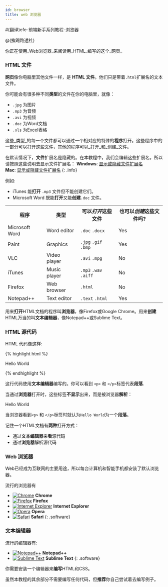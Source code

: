 ```yaml
---
id: browser
title: web 浏览器
---
```


#(翻译)efe-前端新手系列教程-浏览器

@(挨踢路透社)


你正在使用_Web浏览器_来阅读用_HTML_编写的这个_网页_

### HTML 文件

**网页**像你电脑里其他文件一样，是 **HTML 文件**。他们只是带着`.html`扩展名的文本文件。

你可能会有很多种不同**类型**的文件在你的电脑里，就像：

* `.jpg` 为图片
* `.mp3` 为音频
* `.avi` 为视频
* `.doc` 为Word文档
* `.xls` 为Excel表格

这些_类型_的每一个文件都可以通过一个相对应的特殊的**程序**打开。这些程序中的一部分可以打开这些文件，其他的程序可以_打开_和_创建_文件。

在默认情况下，**文件**扩展名是隐藏的。在本教程中，我们会编辑这些扩展名，所以请按照这些说明去显示文件扩展名：
**Windows**: [显示或隐藏文件扩展名](http://windows.microsoft.com/en-us/windows/show-hide-file-name-extensions)  
**Mac**: [显示或隐藏文件扩展名](https://support.apple.com/kb/PH10845?locale=en_US)
{: .info}

例如:

* iTunes 能**打开** `.mp3` 文件但不能创建它们。
* Microsoft Word 既能**打开**又能**创建**`.doc` 文件。

<div class="table">
  <table>
    <tr>
      <th>程序</th>
      <th>类型</th>
      <th>
        可以<em>打开</em>这些文件
      </th>
      <th>
       也可以<em>创建</em>这些文件吗?
      </th>
    </tr>
    <tr>
      <td>Microsoft Word</td>
      <td>Word editor</td>
      <td>
        <code>.doc</code>
        <code>.docx</code>
      </td>
      <td class="yes"><span>Yes</span></td>
    </tr>
    <tr>
      <td>Paint</td>
      <td>Graphics</td>
      <td>
        <code>.jpg</code>
        <code>.gif</code>
        <code>.bmp</code>
      </td>
      <td class="yes"><span>Yes</span></td>
    </tr>
    <tr>
      <td>VLC</td>
      <td>Video player</td>
      <td>
        <code>.avi</code>
        <code>.mpg</code>
      </td>
      <td class="no">No</td>
    </tr>
    <tr>
      <td>iTunes</td>
      <td>Music player</td>
      <td>
        <code>.mp3</code>
        <code>.wav</code>
        <code>.aiff</code>
      </td>
      <td class="no">No</td>
    </tr>
    <tr>
      <td>Firefox</td>
      <td>Web browser</td>
      <td>
        <code>.html</code>
      </td>
      <td class="no">No</td>
    </tr>
    <tr>
      <td>Notepad++</td>
      <td>Text editor</td>
      <td>
        <code>.text</code>
        <code>.html</code>
      </td>
      <td class="yes"><span>Yes</span></td>
    </tr>
  </table>
</div>

用来**打开**HTML文档的程序叫**浏览器**，像Firefox或Google Chrome。用来**创建**HTML万当的叫**文本编辑器**，像Notepad++或Sublime Text。

### HTML 源代码

HTML 代码像这样:

{% highlight html %}
<p>Hello World</p>
{% endhighlight %}

这行代码使用**文本编辑器**编写的。你可以看到 `<p>` 和 `</p>`标签代表**段落**.

当通过**浏览器**打开时，这些标签**不显示**出来，而是被浏览器**解析**：

<div class="result">
  <p>Hello World</p>
</div>

当浏览器看到`<p>` 和 `</p>`标签时就认为`Hello World`为一个**段落**。

记住一个HTML文档有**两种**打开方式：

* 通过**文本编辑器**来**看**源代码
* 通过**浏览器**解析源代码

### Web 浏览器

Web已经成为互联网的主要用途，所以每台计算机和智能手机都安装了默认浏览器。

流行的浏览器有

* [![Chrome](/images/web-browsers/chrome.png)](http://www.google.com/chrome/) **Chrome**
* [![Firefox](/images/web-browsers/firefox.png)](https://www.mozilla.org/firefox/) **Firefox**
* [![Internet Explorer](/images/web-browsers/internet-explorer.png)](https://www.microsoft.com/download/internet-explorer.aspx) **Internet Explorer**
* [![Opera](/images/web-browsers/opera.png)](http://www.opera.com/) **Opera**
* [![Safari](/images/web-browsers/safari.png)](http://www.apple.com/safari/) **Safari**
{: .software}

### 文本编辑器

流行的编辑器有:

* [![Notepad++](/images/text-editors/notepad-plus-plus.png)](https://notepad-plus-plus.org/) **Notepad++**
* [![Sublime Text](/images/text-editors/sublime-text.png)](http://www.sublimetext.com/) **Sublime Text**
{: .software}

你需要安装一个编辑器来**编写**HTML和CSS。

虽然本教程的其余部分不需要编写任何代码，但**推荐**你自己尝试着去编写例子。

